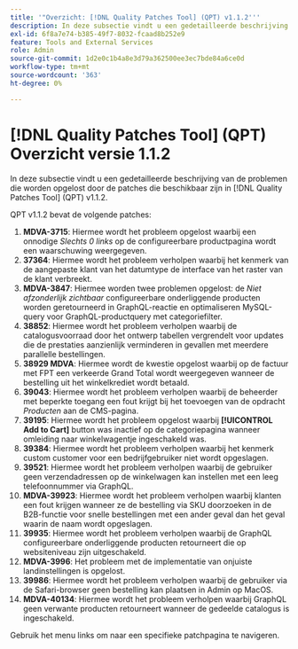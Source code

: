 ```yaml
---
title: '"Overzicht: [!DNL Quality Patches Tool] (QPT) v1.1.2'''
description: In deze subsectie vindt u een gedetailleerde beschrijving van de problemen die worden opgelost door de patches die beschikbaar zijn in [!DNL Quality Patches Tool] (QPT) v1.1.2.
exl-id: 6f8a7e74-b385-49f7-8032-fcaad8b252e9
feature: Tools and External Services
role: Admin
source-git-commit: 1d2e0c1b4a8e3d79a362500ee3ec7bde84a6ce0d
workflow-type: tm+mt
source-wordcount: '363'
ht-degree: 0%

---
```


# [!DNL Quality Patches Tool] (QPT) Overzicht versie 1.1.2

In deze subsectie vindt u een gedetailleerde beschrijving van de problemen die worden opgelost door de patches die beschikbaar zijn in [!DNL Quality Patches Tool] (QPT) v1.1.2.

QPT v1.1.2 bevat de volgende patches:

1. **MDVA-3715**: Hiermee wordt het probleem opgelost waarbij een onnodige *Slechts 0 links* op de configureerbare productpagina wordt een waarschuwing weergegeven.
1. **37364**: Hiermee wordt het probleem verholpen waarbij het kenmerk van de aangepaste klant van het datumtype de interface van het raster van de klant verbreekt.
1. **MDVA-3847**: Hiermee worden twee problemen opgelost: de *Niet afzonderlijk zichtbaar* configureerbare onderliggende producten worden geretourneerd in GraphQL-reactie en optimaliseren MySQL-query voor GraphQL-productquery met categoriefilter.
1. **38852**: Hiermee wordt het probleem verholpen waarbij de catalogusvoorraad door het ontwerp tabellen vergrendelt voor updates die de prestaties aanzienlijk verminderen in gevallen met meerdere parallelle bestellingen.
1. **38929 MDVA**: Hiermee wordt de kwestie opgelost waarbij op de factuur met FPT een verkeerde Grand Total wordt weergegeven wanneer de bestelling uit het winkelkrediet wordt betaald.
1. **39043**: Hiermee wordt het probleem verholpen waarbij de beheerder met beperkte toegang een fout krijgt bij het toevoegen van de opdracht *Producten* aan de CMS-pagina.
1. **39195**: Hiermee wordt het probleem opgelost waarbij **[!UICONTROL Add to Cart]** button was inactief op de categoriepagina wanneer omleiding naar winkelwagentje ingeschakeld was.
1. **39384**: Hiermee wordt het probleem verholpen waarbij het kenmerk custom customer voor een bedrijfgebruiker niet wordt opgeslagen.
1. **39521**: Hiermee wordt het probleem verholpen waarbij de gebruiker geen verzendadressen op de winkelwagen kan instellen met een leeg telefoonnummer via GraphQL.
1. **MDVA-39923**: Hiermee wordt het probleem verholpen waarbij klanten een fout krijgen wanneer ze de bestelling via SKU doorzoeken in de B2B-functie voor snelle bestellingen met een ander geval dan het geval waarin de naam wordt opgeslagen.
1. **39935**: Hiermee wordt het probleem verholpen waarbij de GraphQL configureerbare onderliggende producten retourneert die op websiteniveau zijn uitgeschakeld.
1. **MDVA-3996**: Het probleem met de implementatie van onjuiste landinstellingen is opgelost.
1. **39986**: Hiermee wordt het probleem verholpen waarbij de gebruiker via de Safari-browser geen bestelling kan plaatsen in Admin op MacOS.
1. **MDVA-40134**: Hiermee wordt het probleem verholpen waarbij GraphQL geen verwante producten retourneert wanneer de gedeelde catalogus is ingeschakeld.

Gebruik het menu links om naar een specifieke patchpagina te navigeren.
